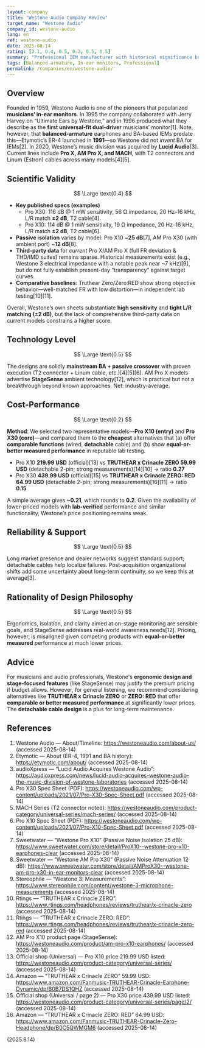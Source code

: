 ```yaml
---
layout: company
title: "Westone Audio Company Review"
target_name: "Westone Audio"
company_id: westone-audio
lang: en
ref: westone-audio
date: 2025-08-14
rating: [2.1, 0.4, 0.5, 0.2, 0.5, 0.5]
summary: "Professional IEM manufacturer with historical significance but limited competitive edge in modern market due to high pricing and conservative approach"
tags: [Balanced armature, In-ear monitors, Professional]
permalink: /companies/en/westone-audio/
---
```


## Overview

Founded in 1959, Westone Audio is one of the pioneers that popularized **musicians’ in-ear monitors**. In 1995 the company collaborated with Jerry Harvey on “Ultimate Ears by Westone,” and in 1996 produced what they describe as the **first universal-fit dual-driver** musicians’ monitor[1]. Note, however, that **balanced-armature** earphones and BA-based IEMs predate this—Etymotic’s ER-4 launched in **1991**—so Westone did not *invent* BA for IEMs[2]. In 2020, Westone’s music division was acquired by **Lucid Audio**[3]. Current lines include **Pro X, AM Pro X, and MACH**, with T2 connectors and Linum (Estron) cables across many models[4][5].

## Scientific Validity

$$ \Large \text{0.4} $$

- **Key published specs (examples)**  
  - Pro X30: 116 dB @ 1 mW sensitivity, 56 Ω impedance, 20 Hz–16 kHz, L/R match **±2 dB**, T2 cable[4].  
  - Pro X10: 114 dB @ 1 mW sensitivity, 19 Ω impedance, 20 Hz–16 kHz, L/R match **±2 dB**, T2 cable[6].  
- **Passive isolation** varies by model: Pro X10 ~**25 dB**[7], AM Pro X30 (with ambient port) ~**12 dB**[8].  
- **Third-party data** for *current* Pro X/AM Pro X (full FR deviation & THD/IMD suites) remains sparse. Historical measurements exist (e.g., Westone 3 electrical impedance with a notable peak near ~7 kHz)[9], but do not fully establish present-day “transparency” against target curves.  
- **Comparative baselines**: Truthear Zero/Zero:RED show strong objective behavior—well-matched FR with low distortion—in independent lab testing[10][11].

Overall, Westone’s own sheets substantiate **high sensitivity** and **tight L/R matching (±2 dB)**, but the lack of comprehensive third-party data on current models constrains a higher score.

## Technology Level

$$ \Large \text{0.5} $$

The designs are solidly **mainstream BA + passive crossover** with proven execution (T2 connector + Linum cable, etc.)[4][5][6]. AM Pro X models advertise **StageSense** ambient technology[12], which is practical but not a breakthrough beyond known approaches. Net: industry-average.

## Cost-Performance

$$ \Large \text{0.2} $$

**Method**: We selected two representative models—**Pro X10 (entry)** and **Pro X30 (core)**—and compared them to the **cheapest** alternatives that (a) offer **comparable functions** (wired, **detachable** cable) and (b) show **equal-or-better measured performance** in reputable lab testing.

- Pro X10 **219.99 USD** (official)[13] vs **TRUTHEAR x Crinacle ZERO 59.99 USD** (detachable 2-pin; strong measurements)[14][10] → ratio **0.27**  
- Pro X30 **439.99 USD** (official)[15] vs **TRUTHEAR x Crinacle ZERO: RED 64.99 USD** (detachable 2-pin; strong measurements)[16][11] → ratio **0.15**

A simple average gives **~0.21**, which rounds to **0.2**. Given the availability of lower-priced models with **lab-verified** performance and similar functionality, Westone’s price positioning remains weak.

## Reliability & Support

$$ \Large \text{0.5} $$

Long market presence and dealer networks suggest standard support; detachable cables help localize failures. Post-acquisition organizational shifts add some uncertainty about long-term continuity, so we keep this at average[3].

## Rationality of Design Philosophy

$$ \Large \text{0.5} $$

Ergonomics, isolation, and clarity aimed at on-stage monitoring are sensible goals, and StageSense addresses real-world awareness needs[12]. Pricing, however, is misaligned given competing products with **equal-or-better measured** performance at much lower prices.

## Advice

For musicians and audio professionals, Westone's **ergonomic design and stage-focused features** (like StageSense) may justify the premium pricing if budget allows. However, for general listening, we recommend considering alternatives like **TRUTHEAR x Crinacle ZERO** or **ZERO: RED** that offer **comparable or better measured performance** at significantly lower prices. The **detachable cable design** is a plus for long-term maintenance.

## References

1. Westone Audio — About/Timeline: https://westoneaudio.com/about-us/ (accessed 2025-08-14)  
2. Etymotic — About (ER-4, 1991 and BA history): https://etymotic.com/about/ (accessed 2025-08-14)  
3. audioXpress — “Lucid Audio Acquires Westone Audio”: https://audioxpress.com/news/lucid-audio-acquires-westone-audio-the-music-division-of-westone-laboratories (accessed 2025-08-14)  
4. Pro X30 Spec Sheet (PDF): https://westoneaudio.com/wp-content/uploads/2021/07/Pro-X30-Spec-Sheet.pdf (accessed 2025-08-14)  
5. MACH Series (T2 connector noted): https://westoneaudio.com/product-category/universal-series/mach-series/ (accessed 2025-08-14)  
6. Pro X10 Spec Sheet (PDF): https://westoneaudio.com/wp-content/uploads/2021/07/Pro-X10-Spec-Sheet.pdf (accessed 2025-08-14)  
7. Sweetwater — “Westone Pro X10” (Passive Noise Isolation 25 dB): https://www.sweetwater.com/store/detail/ProX10--westone-pro-x10-earphones-clear (accessed 2025-08-14)  
8. Sweetwater — “Westone AM Pro X30” (Passive Noise Attenuation 12 dB): https://www.sweetwater.com/store/detail/AMProX30--westone-am-pro-x30-in-ear-monitors-clear (accessed 2025-08-14)  
9. Stereophile — “Westone 3: Measurements”: https://www.stereophile.com/content/westone-3-microphone-measurements (accessed 2025-08-14)  
10. Rtings — “TRUTHEAR x Crinacle ZERO”: https://www.rtings.com/headphones/reviews/truthear/x-crinacle-zero (accessed 2025-08-14)  
11. Rtings — “TRUTHEAR x Crinacle ZERO: RED”: https://www.rtings.com/headphones/reviews/truthear/x-crinacle-zero-red (accessed 2025-08-14)  
12. AM Pro X10 product page (StageSense): https://westoneaudio.com/product/am-pro-x10-earphones/ (accessed 2025-08-14)  
13. Official shop (Universal) — Pro X10 price 219.99 USD listed: https://westoneaudio.com/product-category/universal-series/ (accessed 2025-08-14)  
14. Amazon — “TRUTHEAR x Crinacle ZERO” 59.99 USD: https://www.amazon.com/Fanmusic-TRUTHEAR-Crinacle-Earphone-Dynamic/dp/B0B7DS1QHZ (accessed 2025-08-14)  
15. Official shop (Universal / page 2) — Pro X30 price 439.99 USD listed: https://westoneaudio.com/product-category/universal-series/page/2/ (accessed 2025-08-14)  
16. Amazon — “TRUTHEAR x Crinacle ZERO: RED” 64.99 USD: https://www.amazon.com/Fanmusic-TRUTHEAR-Crinacle-Zero-Headphone/dp/B0C5QWMGM6 (accessed 2025-08-14)

(2025.8.14)

